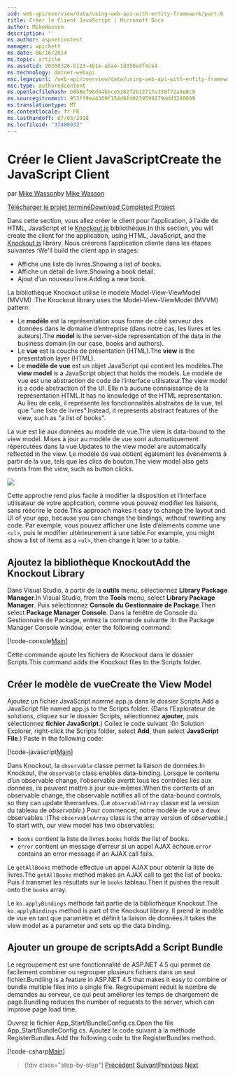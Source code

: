 ```yaml
---
uid: web-api/overview/data/using-web-api-with-entity-framework/part-6
title: Créer le Client JavaScript | Microsoft Docs
author: MikeWasson
description: ''
ms.author: aspnetcontent
manager: wpickett
ms.date: 06/16/2014
ms.topic: article
ms.assetid: 20360326-b123-4b1e-abae-1d350edf4ce4
ms.technology: dotnet-webapi
msc.legacyurl: /web-api/overview/data/using-web-api-with-entity-framework/part-6
msc.type: authoredcontent
ms.openlocfilehash: b0b8ef9bd44bbce5102f2b12717e330f72a9e0c9
ms.sourcegitcommit: 953ff9ea4369f154d6fd0239599279ddd3280009
ms.translationtype: MT
ms.contentlocale: fr-FR
ms.lasthandoff: 07/03/2018
ms.locfileid: "37400932"
---
```

<a name="create-the-javascript-client"></a><span data-ttu-id="aa680-102">Créer le Client JavaScript</span><span class="sxs-lookup"><span data-stu-id="aa680-102">Create the JavaScript Client</span></span>
====================
<span data-ttu-id="aa680-103">par [Mike Wasson](https://github.com/MikeWasson)</span><span class="sxs-lookup"><span data-stu-id="aa680-103">by [Mike Wasson](https://github.com/MikeWasson)</span></span>

[<span data-ttu-id="aa680-104">Télécharger le projet terminé</span><span class="sxs-lookup"><span data-stu-id="aa680-104">Download Completed Project</span></span>](https://github.com/MikeWasson/BookService)

<span data-ttu-id="aa680-105">Dans cette section, vous allez créer le client pour l’application, à l’aide de HTML, JavaScript et le [Knockout.js](http://knockoutjs.com/) bibliothèque.</span><span class="sxs-lookup"><span data-stu-id="aa680-105">In this section, you will create the client for the application, using HTML, JavaScript, and the [Knockout.js](http://knockoutjs.com/) library.</span></span> <span data-ttu-id="aa680-106">Nous créerons l’application cliente dans les étapes suivantes :</span><span class="sxs-lookup"><span data-stu-id="aa680-106">We'll build the client app in stages:</span></span>

- <span data-ttu-id="aa680-107">Affiche une liste de livres.</span><span class="sxs-lookup"><span data-stu-id="aa680-107">Showing a list of books.</span></span>
- <span data-ttu-id="aa680-108">Affiche un détail de livre.</span><span class="sxs-lookup"><span data-stu-id="aa680-108">Showing a book detail.</span></span>
- <span data-ttu-id="aa680-109">Ajout d’un nouveau livre.</span><span class="sxs-lookup"><span data-stu-id="aa680-109">Adding a new book.</span></span>

<span data-ttu-id="aa680-110">La bibliothèque Knockout utilise le modèle Model-View-ViewModel (MVVM) :</span><span class="sxs-lookup"><span data-stu-id="aa680-110">The Knockout library uses the Model-View-ViewModel (MVVM) pattern:</span></span>

- <span data-ttu-id="aa680-111">Le **modèle** est la représentation sous forme de côté serveur des données dans le domaine d’entreprise (dans notre cas, les livres et les auteurs).</span><span class="sxs-lookup"><span data-stu-id="aa680-111">The **model** is the server-side representation of the data in the business domain (in our case, books and authors).</span></span>
- <span data-ttu-id="aa680-112">Le **vue** est la couche de présentation (HTML).</span><span class="sxs-lookup"><span data-stu-id="aa680-112">The **view** is the presentation layer (HTML).</span></span>
- <span data-ttu-id="aa680-113">Le **modèle de vue** est un objet JavaScript qui contient les modèles.</span><span class="sxs-lookup"><span data-stu-id="aa680-113">The **view model** is a JavaScript object that holds the models.</span></span> <span data-ttu-id="aa680-114">Le modèle de vue est une abstraction de code de l’interface utilisateur.</span><span class="sxs-lookup"><span data-stu-id="aa680-114">The view model is a code abstraction of the UI.</span></span> <span data-ttu-id="aa680-115">Elle n’a aucune connaissance de la représentation HTML.</span><span class="sxs-lookup"><span data-stu-id="aa680-115">It has no knowledge of the HTML representation.</span></span> <span data-ttu-id="aa680-116">Au lieu de cela, il représente les fonctionnalités abstraites de la vue, tel que &quot;une liste de livres&quot;.</span><span class="sxs-lookup"><span data-stu-id="aa680-116">Instead, it represents abstract features of the view, such as &quot;a list of books&quot;.</span></span>

<span data-ttu-id="aa680-117">La vue est lié aux données au modèle de vue.</span><span class="sxs-lookup"><span data-stu-id="aa680-117">The view is data-bound to the view model.</span></span> <span data-ttu-id="aa680-118">Mises à jour au modèle de vue sont automatiquement répercutées dans la vue.</span><span class="sxs-lookup"><span data-stu-id="aa680-118">Updates to the view model are automatically reflected in the view.</span></span> <span data-ttu-id="aa680-119">Le modèle de vue obtient également les événements à partir de la vue, tels que les clics de bouton.</span><span class="sxs-lookup"><span data-stu-id="aa680-119">The view model also gets events from the view, such as button clicks.</span></span>

![](part-6/_static/image1.png)

<span data-ttu-id="aa680-120">Cette approche rend plus facile à modifier la disposition et l’interface utilisateur de votre application, comme vous pouvez modifier les liaisons, sans réécrire le code.</span><span class="sxs-lookup"><span data-stu-id="aa680-120">This approach makes it easy to change the layout and UI of your app, because you can change the bindings, without rewriting any code.</span></span> <span data-ttu-id="aa680-121">Par exemple, vous pouvez afficher une liste d’éléments comme une `<ul>`, puis le modifier ultérieurement à une table.</span><span class="sxs-lookup"><span data-stu-id="aa680-121">For example, you might show a list of items as a `<ul>`, then change it later to a table.</span></span>

## <a name="add-the-knockout-library"></a><span data-ttu-id="aa680-122">Ajoutez la bibliothèque Knockout</span><span class="sxs-lookup"><span data-stu-id="aa680-122">Add the Knockout Library</span></span>

<span data-ttu-id="aa680-123">Dans Visual Studio, à partir de la **outils** menu, sélectionnez **Library Package Manager**.</span><span class="sxs-lookup"><span data-stu-id="aa680-123">In Visual Studio, from the **Tools** menu, select **Library Package Manager**.</span></span> <span data-ttu-id="aa680-124">Puis sélectionnez **Console du Gestionnaire de Package**.</span><span class="sxs-lookup"><span data-stu-id="aa680-124">Then select **Package Manager Console**.</span></span> <span data-ttu-id="aa680-125">Dans la fenêtre de Console du Gestionnaire de Package, entrez la commande suivante :</span><span class="sxs-lookup"><span data-stu-id="aa680-125">In the Package Manager Console window, enter the following command:</span></span>

[!code-console[Main](part-6/samples/sample1.cmd)]

<span data-ttu-id="aa680-126">Cette commande ajoute les fichiers de Knockout dans le dossier Scripts.</span><span class="sxs-lookup"><span data-stu-id="aa680-126">This command adds the Knockout files to the Scripts folder.</span></span>

## <a name="create-the-view-model"></a><span data-ttu-id="aa680-127">Créer le modèle de vue</span><span class="sxs-lookup"><span data-stu-id="aa680-127">Create the View Model</span></span>

<span data-ttu-id="aa680-128">Ajoutez un fichier JavaScript nommé app.js dans le dossier Scripts.</span><span class="sxs-lookup"><span data-stu-id="aa680-128">Add a JavaScript file named app.js to the Scripts folder.</span></span> <span data-ttu-id="aa680-129">(Dans l’Explorateur de solutions, cliquez sur le dossier Scripts, sélectionnez **ajouter**, puis sélectionnez **fichier JavaScript**.) Collez le code suivant :</span><span class="sxs-lookup"><span data-stu-id="aa680-129">(In Solution Explorer, right-click the Scripts folder, select **Add**, then select **JavaScript File**.) Paste in the following code:</span></span>

[!code-javascript[Main](part-6/samples/sample2.js)]

<span data-ttu-id="aa680-130">Dans Knockout, la `observable` classe permet la liaison de données.</span><span class="sxs-lookup"><span data-stu-id="aa680-130">In Knockout, the `observable` class enables data-binding.</span></span> <span data-ttu-id="aa680-131">Lorsque le contenu d’un observable change, l’observable avertit tous les contrôles liés aux données, ils peuvent mettre à jour eux-mêmes.</span><span class="sxs-lookup"><span data-stu-id="aa680-131">When the contents of an observable change, the observable notifies all of the data-bound controls, so they can update themselves.</span></span> <span data-ttu-id="aa680-132">(Le `observableArray` classe est la version du tableau de *observable*.) Pour commencer, notre modèle de vue a deux observables :</span><span class="sxs-lookup"><span data-stu-id="aa680-132">(The `observableArray` class is the array version of *observable*.) To start with, our view model has two observables:</span></span>

- <span data-ttu-id="aa680-133">`books` contient la liste de livres.</span><span class="sxs-lookup"><span data-stu-id="aa680-133">`books` holds the list of books.</span></span>
- <span data-ttu-id="aa680-134">`error` contient un message d’erreur si un appel AJAX échoue.</span><span class="sxs-lookup"><span data-stu-id="aa680-134">`error` contains an error message if an AJAX call fails.</span></span>

<span data-ttu-id="aa680-135">Le `getAllBooks` méthode effectue un appel AJAX pour obtenir la liste de livres.</span><span class="sxs-lookup"><span data-stu-id="aa680-135">The `getAllBooks` method makes an AJAX call to get the list of books.</span></span> <span data-ttu-id="aa680-136">Puis il transmet les résultats sur le `books` tableau.</span><span class="sxs-lookup"><span data-stu-id="aa680-136">Then it pushes the result onto the `books` array.</span></span>

<span data-ttu-id="aa680-137">Le `ko.applyBindings` méthode fait partie de la bibliothèque Knockout.</span><span class="sxs-lookup"><span data-stu-id="aa680-137">The `ko.applyBindings` method is part of the Knockout library.</span></span> <span data-ttu-id="aa680-138">Il prend le modèle de vue en tant que paramètre et définit la liaison de données.</span><span class="sxs-lookup"><span data-stu-id="aa680-138">It takes the view model as a parameter and sets up the data binding.</span></span>

## <a name="add-a-script-bundle"></a><span data-ttu-id="aa680-139">Ajouter un groupe de scripts</span><span class="sxs-lookup"><span data-stu-id="aa680-139">Add a Script Bundle</span></span>

<span data-ttu-id="aa680-140">Le regroupement est une fonctionnalité de ASP.NET 4.5 qui permet de facilement combiner ou regrouper plusieurs fichiers dans un seul fichier.</span><span class="sxs-lookup"><span data-stu-id="aa680-140">Bundling is a feature in ASP.NET 4.5 that makes it easy to combine or bundle multiple files into a single file.</span></span> <span data-ttu-id="aa680-141">Regroupement réduit le nombre de demandes au serveur, ce qui peut améliorer les temps de chargement de page.</span><span class="sxs-lookup"><span data-stu-id="aa680-141">Bundling reduces the number of requests to the server, which can improve page load time.</span></span>

<span data-ttu-id="aa680-142">Ouvrez le fichier App\_Start/BundleConfig.cs.</span><span class="sxs-lookup"><span data-stu-id="aa680-142">Open the file App\_Start/BundleConfig.cs.</span></span> <span data-ttu-id="aa680-143">Ajoutez le code suivant à la méthode RegisterBundles.</span><span class="sxs-lookup"><span data-stu-id="aa680-143">Add the following code to the RegisterBundles method.</span></span>

[!code-csharp[Main](part-6/samples/sample3.cs)]

> [!div class="step-by-step"]
> <span data-ttu-id="aa680-144">[Précédent](part-5.md)
> [Suivant](part-7.md)</span><span class="sxs-lookup"><span data-stu-id="aa680-144">[Previous](part-5.md)
[Next](part-7.md)</span></span>
